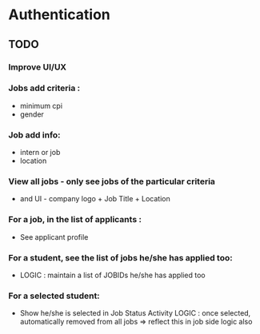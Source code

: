 # Authentication

## TODO

### Improve UI/UX

###  Jobs add criteria :

- minimum cpi
- gender

### Job add info:

 - intern or job
 - location

### View all jobs - only see jobs of the particular criteria

- and UI - company logo + Job Title + Location

### For a job, in the list of applicants : 

- See applicant profile

### For a student, see the list of jobs he/she has applied too:

- LOGIC : maintain a list of JOBIDs he/she has applied too

### For a selected student:

- Show he/she is selected in Job Status Activity
  	LOGIC : once selected, automatically removed from all jobs => reflect this in job side logic also
